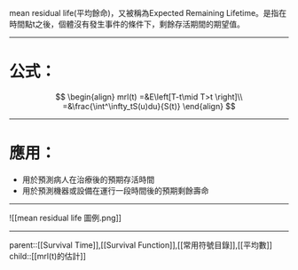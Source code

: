 mean residual life(平均餘命)，又被稱為Expected Remaining Lifetime。是指在時間點t之後，個體沒有發生事件的條件下，剩餘存活期間的期望值。
- - -
# 公式：
$$
\begin{align}
mrl(t)
=&E\left[T-t\mid T>t \right]\\
=&\frac{\int^\infty_tS(u)du}{S(t)}
\end{align}
$$
- - -
# 應用：
- 用於預測病人在治療後的預期存活時間
- 用於預測機器或設備在運行一段時間後的預期剩餘壽命
- - -
![[mean residual life 圖例.png]]
- - -
parent::[[Survival Time]],[[Survival Function]],[[常用符號目錄]],[[平均數]]
child::[[mrl(t)的估計]]